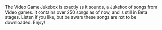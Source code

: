 The Video Game Jukebox is exactly as it sounds, a Jukebox of songs from Video games.
It contains over 250 songs as of now, and is still in Beta stages.
Listen if you like, but be aware these songs are not to be downloaded.
Enjoy!
